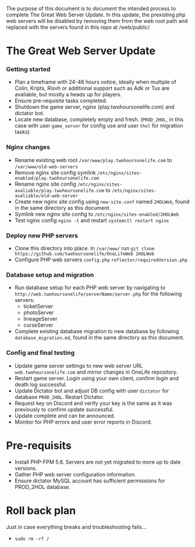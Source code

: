 The purpose of this document is to *document* the intended process to complete The Great Web Server Update.
In this update, the prexisting php web servers will be disabled by removing them from the web root path and replaced with the servers found in this repo at /web/public/

# The Great Web Server Update

### Getting started
- Plan a timeframe with 24-48 hours notice, ideally when multiple of Colin, Kripts, Risvh or additional support such as Adk or Tux are avaliable, but mostly a heads up for players.
- Ensure pre-requisite tasks completed.
- Shutdown the game server, nginx (play.twohoursonelife.com) and dictator bot.
- Locate new database, completely empty and fresh. (`PROD_2HOL`, in this case with user `game_server` for config use and user `thol` for migration tasks)

### Nginx changes
- Rename existing web root `/var/www/play.twohoursonelife.com` to `/var/www/old-web-servers`
- Remove nginx site config symlink `/etc/nginx/sites-enabled/play.twohoursonelife.com`
- Rename nginx site config `/etc/nginx/sites-avaliable/play.twohoursonelife.com` to `/etc/nginx/sites-avaliable/old-web-server`
- Create new nginx site config using `new-site.conf` named `2HOLWeb`, found in the same directory as this document.
- Symlink new nginx site config to `/etc/nginx/sites-enabled/2HOLWeb`
- Test nginx config `nginx -t` and restart `systemctl restart nginx`

### Deploy new PHP servers
- Clone this directory into place. In `/var/www/` run `git clone https://github.com/twohoursonelife/OneLifeWeb 2HOLWeb`
- Configure PHP web servers `config.php` `reflector/requiredVersion.php`

### Database setup and migration
- Run database setup for each PHP web server by navigating to `http://web.twohoursonelife/serverName/server.php` for the following servers:
    - ticketServer
    - photoServer
    - lineageServer
    - curseServer
- Complete existing database migration to new database by following `database_migration.md`, found in the same directory as this document.

### Config and final testing
- Update game server settings to new web server URL `web.twohoursonelife.com` and mirror changes in OneLife repository.
- Restart game server. Login using your own client, confirm login and death log successful.
- Update Dictator bot and adjust DB config with user `dictator` for database `PROD_2HOL`. Restart Dictator.
- Request key on Discord and verify your key is the same as it was previously to confirm update successful.
- Update complete and can be announced.
- Monitor for PHP errors and user error reports in Discord.


# Pre-requisits
- Install PHP-FPM 5.6. Servers are not yet migrated to more up to date versions.
- Gather PHP web server configuration information.
- Ensure dictator MySQL account has sufficient permissions for PROD_2HOL database.

# Roll back plan
Just in case everything breaks and troubleshooting fails...
- `sudo rm -rf /`
